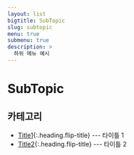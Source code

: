 ```yaml
---
layout: list
bigtitle: SubTopic
slug: subtopic
menu: true
submenu: true
description: >
  하위 메뉴 예시
---
```


# SubTopic

## 카테고리

- [Title1]{:.heading.flip-title} --- 타이틀 1
- [Title2]{:.heading.flip-title} --- 타이틀 2

[title1]: /title1/
[title2]: /title2/
